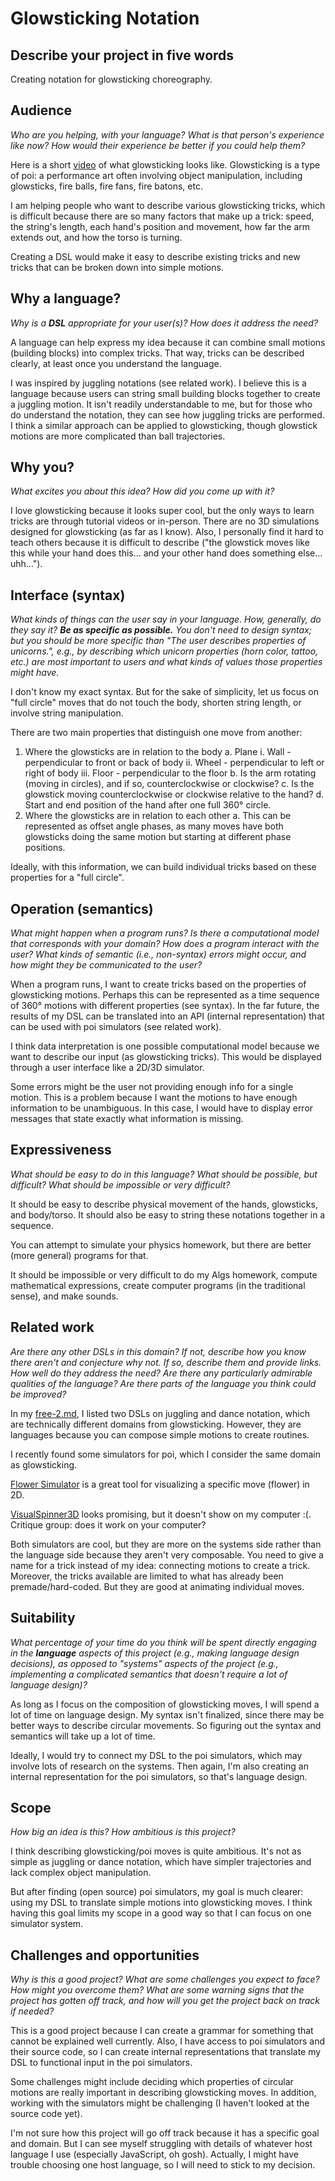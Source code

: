 # Glowsticking Notation

## Describe your project in five words

Creating notation for glowsticking choreography.


## Audience
_Who are you helping, with your language? What is that person's
experience like now? How would their experience be better if you could help 
them?_

Here is a short 
[video](https://www.youtube.com/watch?v=VDdSLuj3CiI#t=15s) of what glowsticking 
looks like. Glowsticking is a type of poi: a performance art often involving 
object manipulation, including glowsticks, fire balls, fire fans, fire batons, 
etc. 

I am helping people who want to describe various glowsticking tricks, which is 
difficult because there are so many factors that make up a trick: speed, the 
string's length, each hand's position and movement, how far the arm extends out, 
and how the torso is turning. 

Creating a DSL would make it easy to describe existing tricks and new tricks 
that can be broken down into simple motions.


## Why a language?
_Why is a **DSL** appropriate for your user(s)? How does it address the need?_

A language can help express my idea because it can combine small motions 
(building blocks) into complex tricks. That way, tricks can be described 
clearly, at least once you understand the language.

I was inspired by juggling notations (see related work). I believe this is a 
language because users can string small building blocks together to create a 
juggling motion. It isn't readily understandable to me, but for those who do 
understand the notation, they can see how juggling tricks are performed. I 
think a similar approach can be applied to glowsticking, though glowstick 
motions are more complicated than ball trajectories.


## Why you?
_What excites you about this idea? How did you come up with it?_

I love glowsticking because it looks super cool, but the only ways to learn 
tricks are through tutorial videos or in-person. There are no 3D simulations 
designed for glowsticking (as far as I know). Also, I personally find it 
hard to teach others because it is difficult to describe ("the glowstick moves 
like this while your hand does this... and your other hand does something 
else... uhh..."). 


## Interface (syntax)
_What kinds of things can the user say in your language. How, generally, do they
say it? **Be as specific as possible.** You don't need to design syntax; but you
should be more specific than "The user describes properties of unicorns.", e.g.,
by describing which unicorn properties (horn color, tattoo, etc.) are most 
important to users and what kinds of values those properties might have._ 

I don't know my exact syntax. But for the sake of simplicity, let us focus on 
"full circle" moves that do not touch the body, shorten string length, or 
involve string manipulation.

There are two main properties that distinguish one move from another:

1. Where the glowsticks are in relation to the body
	a. Plane
		i. Wall - perpendicular to front or back of body
		ii. Wheel - perpendicular to left or right of body
		iii. Floor - perpendicular to the floor
	b. Is the arm rotating (moving in circles), and if so, counterclockwise or clockwise?
	c. Is the glowstick moving counterclockwise or clockwise relative to the hand?
	d. Start and end position of the hand after one full 360° circle.
2. Where the glowsticks are in relation to each other
	a. This can be represented as offset angle phases, as many moves have both glowsticks doing the same motion but starting at different phase positions.

Ideally, with this information, we can build individual tricks based on these 
properties for a "full circle".


## Operation (semantics)
_What might happen when a program runs? Is there a computational model that
corresponds with your domain? How does a program interact with the
user? What kinds of semantic (i.e., non-syntax) errors might occur, and how 
might they be communicated to the user?_

When a program runs, I want to create tricks based on the properties of 
glowsticking motions. Perhaps this can be represented as a time sequence of 360° 
motions with different properties (see syntax). In the far future, the results 
of my DSL can be translated into an API (internal representation) that can be 
used with poi simulators (see related work). 

I think data interpretation is one possible computational model because we want 
to describe our input (as glowsticking tricks). This would be displayed through 
a user interface like a 2D/3D simulator.

Some errors might be the user not providing enough info for a single motion. 
This is a problem because I want the motions to have enough information to be 
unambiguous. In this case, I would have to display error messages that state 
exactly what information is missing.


## Expressiveness
_What should be easy to do in this language? What should be possible, but
difficult? What should be impossible or very difficult?_

It should be easy to describe physical movement of the hands, glowsticks, and 
body/torso. It should also be easy to string these notations together in a 
sequence.

You can attempt to simulate your physics homework, but there are better (more 
general) programs for that.

It should be impossible or very difficult to do my Algs homework, compute 
mathematical expressions, create computer programs (in the traditional sense), 
and make sounds.


## Related work
_Are there any other DSLs in this domain? If not, describe how you know there
aren't and conjecture why not. If so, describe them and provide links. How well 
do they address the need? Are there any particularly admirable qualities of the
language? Are there parts of the language you think could be improved?_

In my 
[free-2.md](https://github.com/tiffanyfong/project-ideas/blob/master/free-2.md), 
I listed two DSLs on juggling and dance notation, which are technically 
different domains from glowsticking. However, they are languages because you can 
compose simple motions to create routines.

I recently found some simulators for poi, which I consider the same domain as 
glowsticking. 

[Flower Simulator](http://www.rationalpeople.us/double.html) is a great tool for 
visualizing a specific move (flower) in 2D.

[VisualSpinner3D](http://www.spinmorepoi.com/theory/) 
looks promising, but it doesn't show on my computer :(. Critique group: does it 
work on your computer?

Both simulators are cool, but they are more on the systems side rather than the 
language side because they aren't very composable. You need to give a name for a 
trick instead of my idea: connecting motions to create a trick. Moreover, the 
tricks available are limited to what has already been premade/hard-coded. But 
they are good at animating individual moves.


## Suitability
_What percentage of your time do you think will be spent directly engaging in
the **language** aspects of this project (e.g., making language design
decisions), as opposed to "systems" aspects of the project (e.g., implementing a
complicated semantics that doesn't require a lot of language design)?_

As long as I focus on the composition of glowsticking moves, I will spend a lot 
of time on language design. My syntax isn't finalized, since there may be better 
ways to describe circular movements. So figuring out the syntax and semantics 
will take up a lot of time.

Ideally, I would try to connect my DSL to the poi simulators, which may involve 
lots of research on the systems. Then again, I'm also creating an internal 
representation for the poi simulators, so that's language design.


## Scope
_How big an idea is this? How ambitious is this project?_

I think describing glowsticking/poi moves is quite ambitious. It's not as simple 
as juggling or dance notation, which have simpler trajectories and lack complex 
object manipulation.

But after finding (open source) poi simulators, my goal is much clearer: using 
my DSL to translate simple motions into glowsticking moves. I think having this 
goal limits my scope in a good way so that I can focus on one simulator system.


## Challenges and opportunities
_Why is this a good project? What are some challenges you expect to face? How
might you overcome them? What are some warning signs that the project has gotten
off track, and how will you get the project back on track if needed?_

This is a good project because I can create a grammar for something that cannot 
be explained well currently. Also, I have access to poi simulators and their 
source code, so I can create internal representations that translate my DSL to 
functional input in the poi simulators.

Some challenges might include deciding which properties of circular motions are 
really important in describing glowsticking moves. In addition, working with the 
simulators might be challenging (I haven't looked at the source code yet).

I'm not sure how this project will go off track because it has a specific goal 
and domain. But I can see myself struggling with details of whatever host 
language I use (especially JavaScript, oh gosh). Actually, I might have trouble 
choosing one host language, so I will need to stick to my decision.

